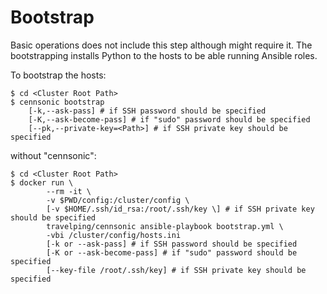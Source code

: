 # Bootstrap

Basic operations does not include this step although might require it. The
bootstrapping installs Python to the hosts to be able running Ansible roles.

To bootstrap the hosts:


```
$ cd <Cluster Root Path>
$ cennsonic bootstrap
    [-k,--ask-pass] # if SSH password should be specified
    [-K,--ask-become-pass] # if "sudo" password should be specified
    [--pk,--private-key=<Path>] # if SSH private key should be specified
```

without "cennsonic":

```
$ cd <Cluster Root Path>
$ docker run \
        --rm -it \
        -v $PWD/config:/cluster/config \
        [-v $HOME/.ssh/id_rsa:/root/.ssh/key \] # if SSH private key should be specified
        travelping/cennsonic ansible-playbook bootstrap.yml \
        -vbi /cluster/config/hosts.ini
        [-k or --ask-pass] # if SSH password should be specified
        [-K or --ask-become-pass] # if "sudo" password should be specified
        [--key-file /root/.ssh/key] # if SSH private key should be specified
```

